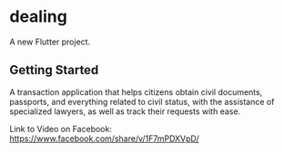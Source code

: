 # dealing

A new Flutter project.

## Getting Started

A transaction application that helps citizens obtain civil documents, passports, and everything related to civil status, with the assistance of specialized lawyers, as well as track their requests with ease.

Link to Video on Facebook: https://www.facebook.com/share/v/1F7mPDXVpD/ 
